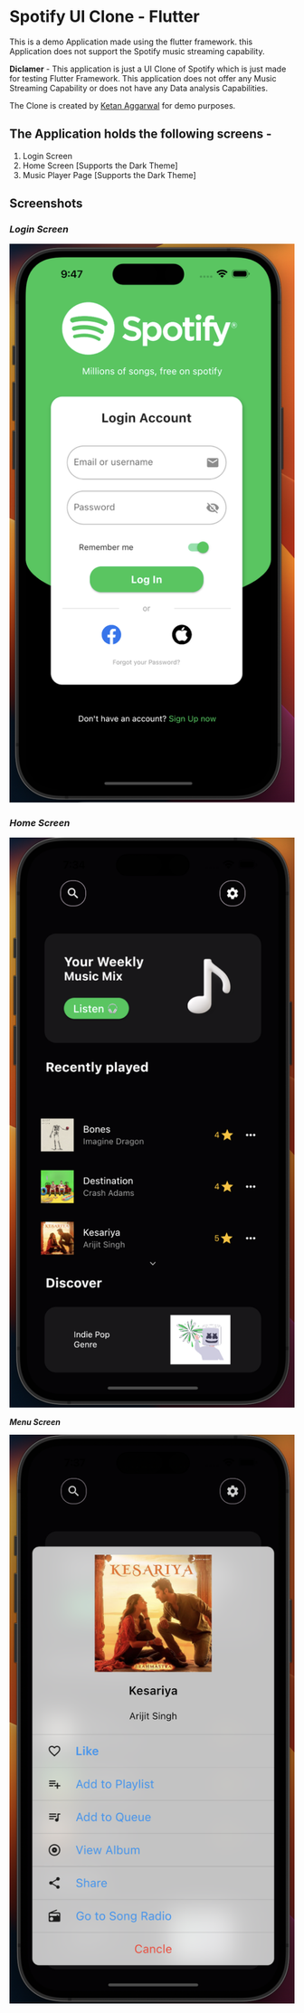 # Spotify UI Clone - Flutter

This is a demo Application made using the flutter framework. this Application does not support the Spotify music streaming capability.

**Diclamer** - This application is just a UI Clone of Spotify which is just made for testing Flutter Framework. This application does not offer any Music Streaming Capability or does not have any Data analysis Capabilities.

The Clone is created by [Ketan Aggarwal](https://github.com/ketanAggarwal58/) for demo purposes.

## The Application holds the following screens -

1. Login Screen
2. Home Screen [Supports the Dark Theme]
3. Music Player Page [Supports the Dark Theme]

## Screenshots

### *Login Screen*
![Login Screen](screenshots/LoginScreen.png)

### *Home Screen*
![Home Screen](screenshots/HomeScreen.png)

***Menu Screen***

![Menu Screen](screenshots/MenuScreen.png)
